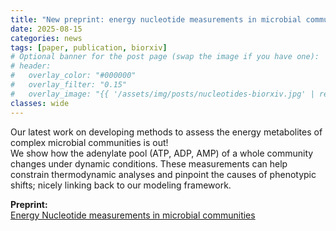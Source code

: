 ```yaml
---
title: "New preprint: energy nucleotide measurements in microbial communities"
date: 2025-08-15
categories: news
tags: [paper, publication, biorxiv]
# Optional banner for the post page (swap the image if you have one):
# header:
#   overlay_color: "#000000"
#   overlay_filter: "0.15"
#   overlay_image: "{{ '/assets/img/posts/nucleotides-biorxiv.jpg' | relative_url }}"
classes: wide
---
```


Our latest work on developing methods to assess the energy metabolites of complex microbial communities is out!<br>
We show how the adenylate pool (ATP, ADP, AMP) of a whole community changes under dynamic conditions. These measurements can help constrain thermodynamic analyses and pinpoint the causes of phenotypic shifts; nicely linking back to our modeling framework.

<!--more-->

**Preprint:**  
[Energy Nucleotide measurements in microbial communities](https://doi.org/10.1101/2025.08.27.672571)
